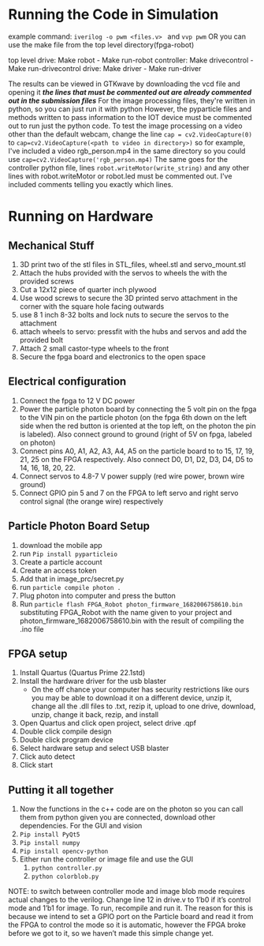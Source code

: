 # Running the Code in Simulation

example command: `iverilog -o pwm <files.v> ` and `vvp pwm` OR you can use the make file from the top level directory(fpga-robot) 

top level drive: Make robot - Make run-robot
controller: Make drivecontrol - Make run-drivecontrol
drive: Make driver - Make run-driver


The results can be viewed in GTKwave by downloading the vcd file and opening it
*********the lines that must be commented out are already commented out in the submission files*********
For the image processing files, they're written in python, so you can just run it with python <name of file>
However, the pyparticle files and methods written to pass information to the IOT device must be commented out to run just the python code. To test the image processing on a video other than the default webcam, change the line `cap = cv2.VideoCapture(0)` to `cap=cv2.VideoCapture(<path to video in directory>)` so for example, I've included a video rgb_person.mp4 in the same directory so you could use `cap=cv2.VideoCapture('rgb_person.mp4)`
The same goes for the controller python file, lines `robot.writeMotor(write_string)` and any other lines with robot.writeMotor or robot.led must be commented out. I've included comments telling you exactly which lines.
 
# Running on Hardware
## Mechanical Stuff
1. 3D print two of the stl files in STL_files, wheel.stl and servo_mount.stl
2. Attach the hubs provided with the servos to wheels the with the provided screws
3. Cut a 12x12 piece of quarter inch plywood
4. Use wood screws to secure the 3D printed servo attachment in the corner with the square hole facing outwards 
5. use 8 1 inch 8-32 bolts and lock nuts to secure the servos to the attachment
6. attach wheels to servo: pressfit with the hubs and servos and add the provided bolt
7. Attach 2 small castor-type wheels to the front 
8. Secure the fpga board and electronics to the open space

## Electrical configuration
1. Connect the fpga to 12 V DC power
2. Power the particle photon board by connecting the 5 volt pin on the fpga to the VIN pin on the particle photon (on the fpga 6th down on the left side when the red button is oriented at the top left, on the photon the pin is labeled). Also connect ground to ground (right of 5V on fpga, labeled on photon)
3. Connect pins A0, A1, A2, A3, A4, A5 on the particle board to to 15, 17, 19, 21, 25 on the FPGA respectively. Also connect D0, D1, D2, D3, D4, D5 to 14, 16, 18, 20, 22.
4. Connect servos to 4.8-7 V power supply (red wire power, brown wire ground)
5. Connect GPIO pin 5 and 7 on the FPGA to left servo and right servo control signal (the orange wire) respectively

## Particle Photon Board Setup
1. download the mobile app
2. run `Pip install pyparticleio`
3. Create a particle account 
4. Create an access token
5. Add that in image_prc/secret.py
6. run `particle compile photon .`
7. Plug photon into computer and press the button 
8. Run `particle flash FPGA_Robot photon_firmware_1682006758610.bin` substituting FPGA_Robot with the name given to your project and photon_firmware_1682006758610.bin with the result of compiling the .ino file 

## FPGA setup
1. Install Quartus (Quartus Prime 22.1std)
2. Install the hardware driver for the usb blaster
   * On the off chance your computer has security restrictions like ours you may be able to download it on a different device, unzip it, change all the .dll files to .txt, rezip it, upload to one drive, download, unzip, change it back, rezip, and install
3. Open Quartus and click open project, select drive .qpf 
4. Double click compile design
5. Double click program device 
6. Select hardware setup and select USB blaster
7. Click auto detect
8. Click start

## Putting it all together
1. Now the functions in the c++ code are on the photon so you can call them from python given you are connected, download other dependencies. For the GUI and vision 
2. `Pip install PyQt5`
3. `Pip install numpy`
4. `Pip install opencv-python`
5. Either run the controller or image file and use the GUI
   1. `python controller.py`
   2. `python colorblob.py`

NOTE: to switch between controller mode and image blob mode requires actual changes to the verilog. Change line 12 in drive.v to 1’b0 if it’s control mode and 1’b1 for image. To run, recompile and run it. The reason for this is because we intend to set a GPIO port on the Particle board and read it from the FPGA to control the mode so it is automatic, however the FPGA broke before we got to it, so we haven’t made this simple change yet.


